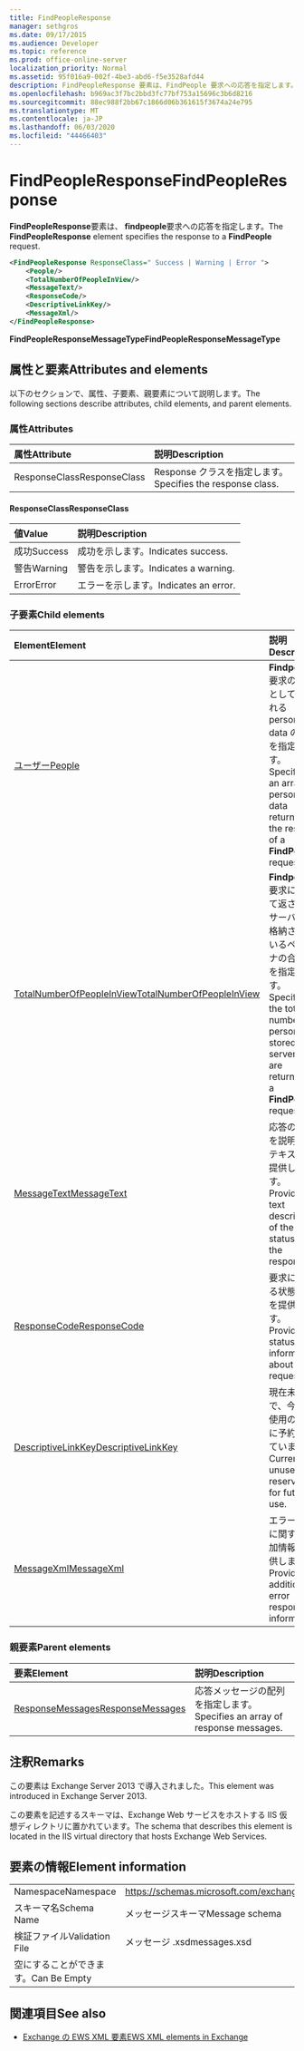 ```yaml
---
title: FindPeopleResponse
manager: sethgros
ms.date: 09/17/2015
ms.audience: Developer
ms.topic: reference
ms.prod: office-online-server
localization_priority: Normal
ms.assetid: 95f016a9-002f-4be3-abd6-f5e3528afd44
description: FindPeopleResponse 要素は、FindPeople 要求への応答を指定します。
ms.openlocfilehash: b969ac3f7bc2bbd3fc77bf753a15696c3b6d8216
ms.sourcegitcommit: 88ec988f2bb67c1866d06b361615f3674a24e795
ms.translationtype: MT
ms.contentlocale: ja-JP
ms.lasthandoff: 06/03/2020
ms.locfileid: "44466403"
---
```

# <a name="findpeopleresponse"></a><span data-ttu-id="0cbea-103">FindPeopleResponse</span><span class="sxs-lookup"><span data-stu-id="0cbea-103">FindPeopleResponse</span></span>

<span data-ttu-id="0cbea-104">**FindPeopleResponse**要素は、 **findpeople**要求への応答を指定します。</span><span class="sxs-lookup"><span data-stu-id="0cbea-104">The **FindPeopleResponse** element specifies the response to a **FindPeople** request.</span></span> 
  
```XML
<FindPeopleResponse ResponseClass=" Success | Warning | Error ">
    <People/>
    <TotalNumberOfPeopleInView/>
    <MessageText/>
    <ResponseCode/>
    <DescriptiveLinkKey/>
    <MessageXml/>
</FindPeopleResponse>
```

 <span data-ttu-id="0cbea-105">**FindPeopleResponseMessageType**</span><span class="sxs-lookup"><span data-stu-id="0cbea-105">**FindPeopleResponseMessageType**</span></span>
## <a name="attributes-and-elements"></a><span data-ttu-id="0cbea-106">属性と要素</span><span class="sxs-lookup"><span data-stu-id="0cbea-106">Attributes and elements</span></span>

<span data-ttu-id="0cbea-107">以下のセクションで、属性、子要素、親要素について説明します。</span><span class="sxs-lookup"><span data-stu-id="0cbea-107">The following sections describe attributes, child elements, and parent elements.</span></span>
  
### <a name="attributes"></a><span data-ttu-id="0cbea-108">属性</span><span class="sxs-lookup"><span data-stu-id="0cbea-108">Attributes</span></span>

|<span data-ttu-id="0cbea-109">**属性**</span><span class="sxs-lookup"><span data-stu-id="0cbea-109">**Attribute**</span></span>|<span data-ttu-id="0cbea-110">**説明**</span><span class="sxs-lookup"><span data-stu-id="0cbea-110">**Description**</span></span>|
|:-----|:-----|
|<span data-ttu-id="0cbea-111">ResponseClass</span><span class="sxs-lookup"><span data-stu-id="0cbea-111">ResponseClass</span></span>  <br/> |<span data-ttu-id="0cbea-112">Response クラスを指定します。</span><span class="sxs-lookup"><span data-stu-id="0cbea-112">Specifies the response class.</span></span>  <br/> |
   
#### <a name="responseclass"></a><span data-ttu-id="0cbea-113">ResponseClass</span><span class="sxs-lookup"><span data-stu-id="0cbea-113">ResponseClass</span></span>

|<span data-ttu-id="0cbea-114">**値**</span><span class="sxs-lookup"><span data-stu-id="0cbea-114">**Value**</span></span>|<span data-ttu-id="0cbea-115">**説明**</span><span class="sxs-lookup"><span data-stu-id="0cbea-115">**Description**</span></span>|
|:-----|:-----|
|<span data-ttu-id="0cbea-116">成功</span><span class="sxs-lookup"><span data-stu-id="0cbea-116">Success</span></span>  <br/> |<span data-ttu-id="0cbea-117">成功を示します。</span><span class="sxs-lookup"><span data-stu-id="0cbea-117">Indicates success.</span></span>  <br/> |
|<span data-ttu-id="0cbea-118">警告</span><span class="sxs-lookup"><span data-stu-id="0cbea-118">Warning</span></span>  <br/> |<span data-ttu-id="0cbea-119">警告を示します。</span><span class="sxs-lookup"><span data-stu-id="0cbea-119">Indicates a warning.</span></span>  <br/> |
|<span data-ttu-id="0cbea-120">Error</span><span class="sxs-lookup"><span data-stu-id="0cbea-120">Error</span></span>  <br/> |<span data-ttu-id="0cbea-121">エラーを示します。</span><span class="sxs-lookup"><span data-stu-id="0cbea-121">Indicates an error.</span></span>  <br/> |
   
### <a name="child-elements"></a><span data-ttu-id="0cbea-122">子要素</span><span class="sxs-lookup"><span data-stu-id="0cbea-122">Child elements</span></span>

|<span data-ttu-id="0cbea-123">**Element**</span><span class="sxs-lookup"><span data-stu-id="0cbea-123">**Element**</span></span>|<span data-ttu-id="0cbea-124">**説明**</span><span class="sxs-lookup"><span data-stu-id="0cbea-124">**Description**</span></span>|
|:-----|:-----|
|[<span data-ttu-id="0cbea-125">ユーザー</span><span class="sxs-lookup"><span data-stu-id="0cbea-125">People</span></span>](people.md) <br/> |<span data-ttu-id="0cbea-126">**Findpeople**要求の結果として返される persona data の配列を指定します。</span><span class="sxs-lookup"><span data-stu-id="0cbea-126">Specifies an array of persona data returned as the result of a **FindPeople** request.</span></span>  <br/> |
|[<span data-ttu-id="0cbea-127">TotalNumberOfPeopleInView</span><span class="sxs-lookup"><span data-stu-id="0cbea-127">TotalNumberOfPeopleInView</span></span>](totalnumberofpeopleinview.md) <br/> |<span data-ttu-id="0cbea-128">**Findpeople**要求によって返されたサーバーに格納されているペルソナの合計数を指定します。</span><span class="sxs-lookup"><span data-stu-id="0cbea-128">Specifies the total number of personas stored on a server that are returned by a **FindPeople** request.</span></span>  <br/> |
|[<span data-ttu-id="0cbea-129">MessageText</span><span class="sxs-lookup"><span data-stu-id="0cbea-129">MessageText</span></span>](messagetext.md) <br/> |<span data-ttu-id="0cbea-130">応答の状態を説明するテキストを提供します。</span><span class="sxs-lookup"><span data-stu-id="0cbea-130">Provides a text description of the status of the response.</span></span>  <br/> |
|[<span data-ttu-id="0cbea-131">ResponseCode</span><span class="sxs-lookup"><span data-stu-id="0cbea-131">ResponseCode</span></span>](responsecode.md) <br/> |<span data-ttu-id="0cbea-132">要求に関する状態情報を提供します。</span><span class="sxs-lookup"><span data-stu-id="0cbea-132">Provides status information about the request.</span></span>  <br/> |
|[<span data-ttu-id="0cbea-133">DescriptiveLinkKey</span><span class="sxs-lookup"><span data-stu-id="0cbea-133">DescriptiveLinkKey</span></span>](descriptivelinkkey.md) <br/> |<span data-ttu-id="0cbea-134">現在未使用で、今後の使用のために予約されています。</span><span class="sxs-lookup"><span data-stu-id="0cbea-134">Currently unused and reserved for future use.</span></span>  <br/> |
|[<span data-ttu-id="0cbea-135">MessageXml</span><span class="sxs-lookup"><span data-stu-id="0cbea-135">MessageXml</span></span>](messagexml.md) <br/> |<span data-ttu-id="0cbea-136">エラー応答に関する追加情報を提供します。</span><span class="sxs-lookup"><span data-stu-id="0cbea-136">Provides additional error response information.</span></span>  <br/> |
   
### <a name="parent-elements"></a><span data-ttu-id="0cbea-137">親要素</span><span class="sxs-lookup"><span data-stu-id="0cbea-137">Parent elements</span></span>

|<span data-ttu-id="0cbea-138">**要素**</span><span class="sxs-lookup"><span data-stu-id="0cbea-138">**Element**</span></span>|<span data-ttu-id="0cbea-139">**説明**</span><span class="sxs-lookup"><span data-stu-id="0cbea-139">**Description**</span></span>|
|:-----|:-----|
|[<span data-ttu-id="0cbea-140">ResponseMessages</span><span class="sxs-lookup"><span data-stu-id="0cbea-140">ResponseMessages</span></span>](responsemessages.md) <br/> |<span data-ttu-id="0cbea-141">応答メッセージの配列を指定します。</span><span class="sxs-lookup"><span data-stu-id="0cbea-141">Specifies an array of response messages.</span></span>  <br/> |
   
## <a name="remarks"></a><span data-ttu-id="0cbea-142">注釈</span><span class="sxs-lookup"><span data-stu-id="0cbea-142">Remarks</span></span>

<span data-ttu-id="0cbea-143">この要素は Exchange Server 2013 で導入されました。</span><span class="sxs-lookup"><span data-stu-id="0cbea-143">This element was introduced in Exchange Server 2013.</span></span>
  
<span data-ttu-id="0cbea-144">この要素を記述するスキーマは、Exchange Web サービスをホストする IIS 仮想ディレクトリに置かれています。</span><span class="sxs-lookup"><span data-stu-id="0cbea-144">The schema that describes this element is located in the IIS virtual directory that hosts Exchange Web Services.</span></span>
  
## <a name="element-information"></a><span data-ttu-id="0cbea-145">要素の情報</span><span class="sxs-lookup"><span data-stu-id="0cbea-145">Element information</span></span>

|||
|:-----|:-----|
|<span data-ttu-id="0cbea-146">Namespace</span><span class="sxs-lookup"><span data-stu-id="0cbea-146">Namespace</span></span>  <br/> |https://schemas.microsoft.com/exchange/services/2006/messages  <br/> |
|<span data-ttu-id="0cbea-147">スキーマ名</span><span class="sxs-lookup"><span data-stu-id="0cbea-147">Schema Name</span></span>  <br/> |<span data-ttu-id="0cbea-148">メッセージスキーマ</span><span class="sxs-lookup"><span data-stu-id="0cbea-148">Message schema</span></span>  <br/> |
|<span data-ttu-id="0cbea-149">検証ファイル</span><span class="sxs-lookup"><span data-stu-id="0cbea-149">Validation File</span></span>  <br/> |<span data-ttu-id="0cbea-150">メッセージ .xsd</span><span class="sxs-lookup"><span data-stu-id="0cbea-150">messages.xsd</span></span>  <br/> |
|<span data-ttu-id="0cbea-151">空にすることができます。</span><span class="sxs-lookup"><span data-stu-id="0cbea-151">Can Be Empty</span></span>  <br/> ||
   
## <a name="see-also"></a><span data-ttu-id="0cbea-152">関連項目</span><span class="sxs-lookup"><span data-stu-id="0cbea-152">See also</span></span>



- [<span data-ttu-id="0cbea-153">Exchange の EWS XML 要素</span><span class="sxs-lookup"><span data-stu-id="0cbea-153">EWS XML elements in Exchange</span></span>](ews-xml-elements-in-exchange.md)

